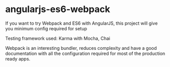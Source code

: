 # angularjs-es6-webpack
If you want to try Webpack and ES6 with AngularJS, this project will give you minimum config required for setup

Testing framework used: Karma with Mocha, Chai

Webpack is an interesting bundler, reduces complexity and have a good documentation with all the configuration required for most of the production ready apps.
